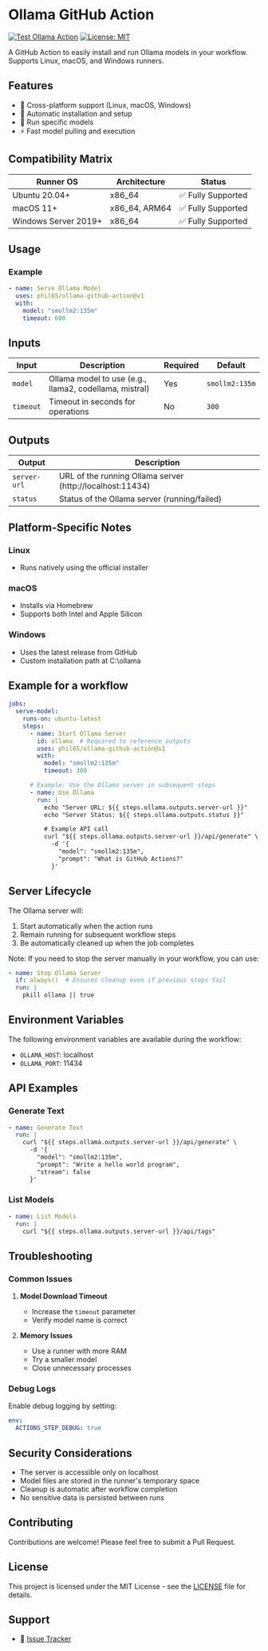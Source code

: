 # Ollama GitHub Action

[![Test Ollama Action](https://github.com/phil65/ollama-github-action/actions/workflows/test.yml/badge.svg)](https://github.com/phil65/ollama-github-action/actions/workflows/test.yml)
[![License: MIT](https://img.shields.io/badge/License-MIT-yellow.svg)](https://opensource.org/licenses/MIT)

A GitHub Action to easily install and run Ollama models in your workflow. Supports Linux, macOS, and Windows runners.

## Features

- 🚀 Cross-platform support (Linux, macOS, Windows)
- 🔄 Automatic installation and setup
- 🎯 Run specific models
- ⚡ Fast model pulling and execution

## Compatibility Matrix

| Runner OS | Architecture | Status |
|-----------|--------------|---------|
| Ubuntu 20.04+ | x86_64 | ✅ Fully Supported |
| macOS 11+ | x86_64, ARM64 | ✅ Fully Supported |
| Windows Server 2019+ | x86_64 | ✅ Fully Supported |


## Usage


### Example

```yaml
- name: Serve Ollama Model
  uses: phil65/ollama-github-action@v1
  with:
    model: "smollm2:135m"
    timeout: 600
```

## Inputs

| Input | Description | Required | Default |
|-------|-------------|----------|---------|
| `model` | Ollama model to use (e.g., llama2, codellama, mistral) | Yes | `smollm2:135m` |
| `timeout` | Timeout in seconds for operations | No | `300` |

## Outputs

| Output | Description |
|--------|-------------|
| `server-url` | URL of the running Ollama server (http://localhost:11434) |
| `status` | Status of the Ollama server (running/failed) |

## Platform-Specific Notes

### Linux
- Runs natively using the official installer

### macOS
- Installs via Homebrew
- Supports both Intel and Apple Silicon

### Windows
- Uses the latest release from GitHub
- Custom installation path at C:\ollama

## Example for a workflow

```yaml
jobs:
  serve-model:
    runs-on: ubuntu-latest
    steps:
      - name: Start Ollama Server
        id: ollama  # Required to reference outputs
        uses: phil65/ollama-github-action@v1
        with:
          model: "smollm2:135m"
          timeout: 300

      # Example: Use the Ollama server in subsequent steps
      - name: Use Ollama
        run: |
          echo "Server URL: ${{ steps.ollama.outputs.server-url }}"
          echo "Server Status: ${{ steps.ollama.outputs.status }}"

          # Example API call
          curl "${{ steps.ollama.outputs.server-url }}/api/generate" \
            -d '{
              "model": "smollm2:135m",
              "prompt": "What is GitHub Actions?"
            }'
```

## Server Lifecycle

The Ollama server will:
1. Start automatically when the action runs
2. Remain running for subsequent workflow steps
3. Be automatically cleaned up when the job completes

Note: If you need to stop the server manually in your workflow, you can use:
```yaml
- name: Stop Ollama Server
  if: always()  # Ensures cleanup even if previous steps fail
  run: |
    pkill ollama || true
```

## Environment Variables

The following environment variables are available during the workflow:
- `OLLAMA_HOST`: localhost
- `OLLAMA_PORT`: 11434

## API Examples

### Generate Text
```yaml
- name: Generate Text
  run: |
    curl "${{ steps.ollama.outputs.server-url }}/api/generate" \
      -d '{
        "model": "smollm2:135m",
        "prompt": "Write a hello world program",
        "stream": false
      }'
```

### List Models
```yaml
- name: List Models
  run: |
    curl "${{ steps.ollama.outputs.server-url }}/api/tags"
```

## Troubleshooting

### Common Issues

1. **Model Download Timeout**
   - Increase the `timeout` parameter
   - Verify model name is correct

2. **Memory Issues**
   - Use a runner with more RAM
   - Try a smaller model
   - Close unnecessary processes

### Debug Logs

Enable debug logging by setting:

```yaml
env:
  ACTIONS_STEP_DEBUG: true
```

## Security Considerations

- The server is accessible only on localhost
- Model files are stored in the runner's temporary space
- Cleanup is automatic after workflow completion
- No sensitive data is persisted between runs

## Contributing

Contributions are welcome! Please feel free to submit a Pull Request.

## License

This project is licensed under the MIT License - see the [LICENSE](LICENSE) file for details.

## Support

- 🐛 [Issue Tracker](https://github.com/phil65/ollama-github-action/issues)
